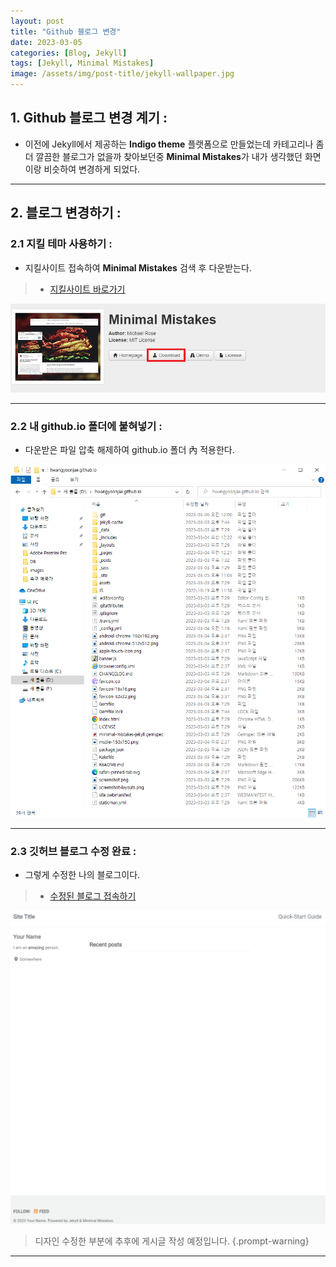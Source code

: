 ```yaml
---
layout: post
title: "Github 블로그 변경"
date: 2023-03-05
categories: [Blog, Jekyll]
tags: [Jekyll, Minimal Mistakes]
image: /assets/img/post-title/jekyll-wallpaper.jpg
---
```


## 1. Github 블로그 변경 계기 :
- 이전에 Jekyll에서 제공하는 **Indigo theme** 플랫폼으로 만들었는데 카테고리나 좀 더 깔끔한 블로그가 없을까 찾아보던중 **Minimal Mistakes**가 내가 생각했던 화면이랑 비슷하여 변경하게 되었다.

* * *

## 2. 블로그 변경하기 :
### 2.1 지킬 테마 사용하기 :
- 지킬사이트 접속하여 **Minimal Mistakes** 검색 후 다운받는다.

> * [지킬사이트 바로가기](http://jekyllthemes.org/ "지킬테마")

![텍스트](/assets/img/post/local/minimal%20mistakes%20%EB%8B%A4%EC%9A%B4%20%ED%99%94%EB%A9%B4.PNG)

* * *

### 2.2 내 github.io 폴더에 붙혀넣기 :
- 다운받은 파일 압축 해제하여 github.io 폴더 內 적용한다.

![텍스트](/assets/img/post/local/minimal%20mistakes%20%EC%A0%81%EC%9A%A9%20%ED%99%94%EB%A9%B4.PNG)

* * *

### 2.3 깃허브 블로그 수정 완료 :
- 그렇게 수정한 나의 블로그이다. 

> * [수정된 블로그 접속하기](https://hwangyoonjae.github.io/ "수정된 블로그 접속하기")

![텍스트](/assets/img/post/local/minimal%20mistakes%20%EB%A1%9C%EC%BB%AC%20%EC%8B%A4%ED%96%89%20%ED%99%94%EB%A9%B4.PNG)

> 디자인 수정한 부분에 추후에 게시글 작성 예정입니다.
{.prompt-warning}

* * *